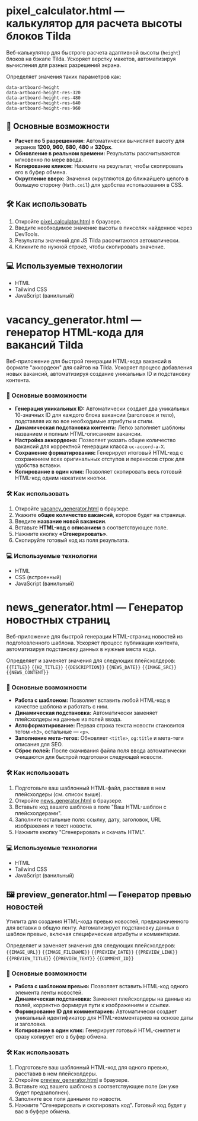 # pixel_calculator.html — калькулятор для расчета высоты блоков Tilda

Веб-калькулятор для быстрого расчета адаптивной высоты (`height`) блоков на бэкапе Tilda. Ускоряет верстку макетов, автоматизируя вычисления для разных разрешений экрана.

Определяет значения таких параметров как:

```
data-artboard-height
data-artboard-height-res-320
data-artboard-height-res-480
data-artboard-height-res-640
data-artboard-height-res-960
```

## 🚀 Основные возможности

* **Расчет по 5 разрешениям:** Автоматически вычисляет высоту для экранов **1200, 960, 680, 480** и **320px**.
* **Обновление в реальном времени:** Результаты рассчитываются мгновенно по мере ввода.
* **Копирование кликом:** Нажмите на результат, чтобы скопировать его в буфер обмена.
* **Округление вверх:** Значения округляются до ближайшего целого в большую сторону (`Math.ceil`) для удобства использования в CSS.

## 🛠️ Как использовать

1.  Откройте [pixel_calculator.html](https://maaduukaar.github.io/dead-tilda-framework/pixel_calculator.html) в браузере.
2.  Введите необходимое значение высоты в пикселях найденное через DevTools.
3.  Результаты значений для JS Tilda рассчитаются автоматически.
4.  Кликните по нужной строке, чтобы скопировать значение.

## 💻 Используемые технологии

* HTML
* Tailwind CSS
* JavaScript (ванильный)

# vacancy_generator.html — генератор HTML-кода для вакансий Tilda

Веб-приложение для быстрой генерации HTML-кода вакансий в формате "аккордеон" для сайтов на Tilda. Ускоряет процесс добавления новых вакансий, автоматизируя создание уникальных ID и подстановку контента.

### 🚀 Основные возможности

* **Генерация уникальных ID:** Автоматически создает два уникальных 10-значных ID для каждого блока вакансии (заголовок и тело), подставляя их во все необходимые атрибуты и стили.
* **Динамическая подстановка контента:** Легко заполняет шаблоны названием и полным HTML-описанием вакансии.
* **Настройка аккордеона:** Позволяет указать общее количество вакансий для корректной генерации класса `uc-accord-a-X`.
* **Сохранение форматирования:** Генерирует итоговый HTML-код с сохранением всех оригинальных отступов и переносов строк для удобства вставки.
* **Копирование в один клик:** Позволяет скопировать весь готовый HTML-код одним нажатием кнопки.

### 🛠️ Как использовать

1.  Откройте [vacancy_generator.html](https://maaduukaar.github.io/dead-tilda-framework/vacancy_generator.html) в браузере.
2.  Укажите **общее количество вакансий**, которое будет на странице.
3.  Введите **название новой вакансии**.
4.  Вставьте **HTML-код с описанием** в соответствующее поле.
5.  Нажмите кнопку **«Сгенерировать»**.
6.  Скопируйте готовый код из поля результата.

### 💻 Используемые технологии

* HTML
* CSS (встроенный)
* JavaScript (ванильный)

# news_generator.html — Генератор новостных страниц

Веб-приложение для быстрой генерации HTML-страниц новостей из подготовленного шаблона. Ускоряет процесс публикации контента, автоматизируя подстановку данных в нужные места кода.

Определяет и заменяет значения для следующих плейсхолдеров:
`{{TITLE}}`
`{{H2_TITLE}}`
`{{DESCRIPTION}}`
`{{NEWS_DATE}}`
`{{IMAGE_SRC}}`
`{{NEWS_CONTENT}}`

### 🚀 Основные возможности

* **Работа с шаблоном:** Позволяет вставить любой HTML-код в качестве шаблона и работать с ним.
* **Динамическая подстановка:** Автоматически заменяет плейсхолдеры на данные из полей ввода.
* **Автоформатирование:** Первая строка текста новости становится тегом `<h3>`, остальные — `<p>`.
* **Заполнение мета-тегов:** Обновляет `<title>`, `og:title` и мета-теги описания для SEO.
* **Сброс полей:** После скачивания файла поля ввода автоматически очищаются для быстрой подготовки следующей новости.

### 🛠️ Как использовать

1.  Подготовьте ваш шаблонный HTML-файл, расставив в нем плейсхолдеры (см. список выше).
2.  Откройте [news_generator.html](https://maaduukaar.github.io/dead-tilda-framework/news_generator.html) в браузере.
3.  Вставьте код вашего шаблона в поле "Ваш HTML-шаблон с плейсхолдерами".
4.  Заполните остальные поля: ссылку, дату, заголовок, URL изображения и текст новости.
5.  Нажмите кнопку "Сгенерировать и скачать HTML".

### 💻 Используемые технологии

* HTML
* Tailwind CSS
* JavaScript (ванильный)

## 🖼️ preview_generator.html — Генератор превью новостей

Утилита для создания HTML-кода превью новостей, предназначенного для вставки в общую ленту. Автоматизирует подстановку данных в шаблон превью, включая специфические атрибуты и комментарии.

Определяет и заменяет значения для следующих плейсхолдеров:
`{{IMAGE_URL}}`
`{{IMAGE_FILENAME}}`
`{{PREVIEW_DATE}}`
`{{PREVIEW_LINK}}`
`{{PREVIEW_TITLE}}`
`{{PREVIEW_TEXT}}`
`{{COMMENT_ID}}`

### 🚀 Основные возможности

* **Работа с шаблоном превью:** Позволяет вставить HTML-код одного элемента ленты новостей.
* **Динамическая подстановка:** Заменяет плейсхолдеры на данные из полей, корректно формируя пути к изображениям и ссылки.
* **Формирование ID для комментариев:** Автоматически создает уникальный идентификатор для HTML-комментариев на основе даты и заголовка.
* **Копирование в один клик:** Генерирует готовый HTML-сниппет и сразу копирует его в буфер обмена.

### 🛠️ Как использовать

1.  Подготовьте ваш шаблонный HTML-код для одного превью, расставив в нем плейсхолдеры.
2.  Откройте [preview_generator.html](https://maaduukaar.github.io/dead-tilda-framework/preview_generator.html) в браузере.
3.  Вставьте код вашего шаблона в соответствующее поле (он уже будет предзаполнен).
4.  Заполните все поля данными по новости.
5.  Нажмите "Сгенерировать и скопировать код". Готовый код будет у вас в буфере обмена.
